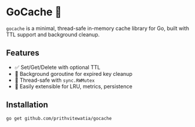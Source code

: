 # GoCache 🧠

`gocache` is a minimal, thread-safe in-memory cache library for Go, built with TTL support and background cleanup.

## Features

- ✅ Set/Get/Delete with optional TTL
- 🧹 Background goroutine for expired key cleanup
- 🔐 Thread-safe with `sync.RWMutex`
- 🧪 Easily extensible for LRU, metrics, persistence

## Installation

```bash
go get github.com/prithvitewatia/gocache
```
